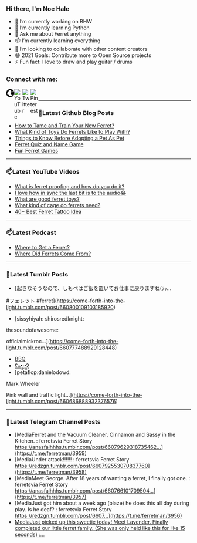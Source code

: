 ### Hi there, I'm Noe Hale

- 🔭 I’m currently working on BHW
- 🌱 I’m currently learning Python
- 💬 Ask me about Ferret anything
- 📫 I’m currently learning everything
- 🔭 I’m looking to collaborate with other content creators
- 😄 2021 Goals: Contribute more to Open Source projects
- ⚡ Fun fact: I love to draw and play guitar / drums

### Connect with me:

[<img align="left" alt="ferretvoice.com" width="22px" src="https://raw.githubusercontent.com/iconic/open-iconic/master/svg/globe.svg" />](https://ferretvoice.com)
[<img align="left" alt="YouTube" width="22px" src="https://cdn.jsdelivr.net/npm/simple-icons@v3/icons/youtube.svg" />](https://www.youtube.com/channel/UCk665XTfaMLVwFVWUmgnDiw)
[<img align="left" alt="Twitter" width="22px" src="https://cdn.jsdelivr.net/npm/simple-icons@v3/icons/twitter.svg" />](https://twitter.com/voiceferret)
[<img align="left" alt="Pinterest" width="22px" src="https://cdn.jsdelivr.net/npm/simple-icons@v3/icons/pinterest.svg" />](https://www.pinterest.com/voiceferret/)

<br />

---
### 🔭Latest Github Blog Posts
<!-- GITHUB:START -->
- [How to Tame and Train Your New Ferret?](http://noehale.github.io/how-to-tame-and-train-your-new-ferret/)
- [What Kind of Toys Do Ferrets Like to Play With?](http://noehale.github.io/what-kind-of-toys-do-ferrets-like-to-play-with/)
- [Things to Know Before Adopting a Pet As Pet](http://noehale.github.io/things-to-know-before-adopting-a-pet-as-pet/)
- [Ferret Quiz and Name Game](http://noehale.github.io/ferret-quiz/)
- [Fun Ferret Games](http://noehale.github.io/fun-ferret-games/)
<!-- GITHUB:END -->
---
### 📫Latest YouTube Videos

<!-- YOUTUBE:START -->
- [What is ferret proofing and how do you do it?](https://www.youtube.com/watch?v=81Syh_DJBQQ)
- [I love how in sync the last bit is to the audio😂](https://www.youtube.com/watch?v=WHBeGHwSlGY)
- [What are good ferret toys?](https://www.youtube.com/watch?v=tPxRilBzc0s)
- [What kind of cage do ferrets need?](https://www.youtube.com/watch?v=xzz6hC3sR5A)
- [40+ Best Ferret Tattoo Idea](https://www.youtube.com/watch?v=KIKqduR6Xcs)
<!-- YOUTUBE:END -->

---
### 📫Latest Podcast

<!-- PODCAST:START -->
- [Where to Get a Ferret?](https://anchor.fm/ferretvoice/episodes/Where-to-Get-a-Ferret-erurfu)
- [Where Did Ferrets Come From?](https://anchor.fm/ferretvoice/episodes/Where-Did-Ferrets-Come-From-eruq8g)
<!-- PODCAST:END -->
---
### 📝Latest Tumblr Posts

<!-- TUMBLR:START -->
- [起きなそうなので、しもべはご飯を置いてお仕事に戻りますね(ｿｯ…

#フェレット #ferret](https://come-forth-into-the-light.tumblr.com/post/660800109103185920)
- [sissyhiyah:
shirosredknight:

thesoundofawesome:

officialmickroc...](https://come-forth-into-the-light.tumblr.com/post/660777488929128448)
- [BBQ](https://come-forth-into-the-light.tumblr.com/post/660754769418338304)
- [ʢ๑•͈̯॰̫•͈̯ʡ](https://come-forth-into-the-light.tumblr.com/post/660709495092248576)
- [petaflop:danielodowd:

Mark Wheeler

Pink wall and traffic light...](https://come-forth-into-the-light.tumblr.com/post/660686888932376576)
<!-- TUMBLR:END -->
---
### 📝Latest Telegram Channel Posts

<!-- TELEGRAM:START -->
- [MediaFerret and the Vacuum Cleaner. Cinnamon and Sassy in the Kitchen. : ferretsvia Ferret Story https://anasfalhhhs.tumblr.com/post/66079629318735462...](https://t.me/ferretman/3959)
- [MediaUnder attack!!!!!! : ferretsvia Ferret Story https://redzgn.tumblr.com/post/660792553070837760](https://t.me/ferretman/3958)
- [MediaMeet George. After 18 years of wanting a ferret, I finally got one. : ferretsvia Ferret Story https://anasfalhhhs.tumblr.com/post/660766101709504...](https://t.me/ferretman/3957)
- [MediaJust got him about a week ago (blaze) he does this all day during play. Is he deaf? : ferretsvia Ferret Story https://redzgn.tumblr.com/post/6607...](https://t.me/ferretman/3956)
- [MediaJust picked up this sweetie today! Meet Lavender. Finally completed our little ferret family. (She was only held like this for like 15 seconds) :...](https://t.me/ferretman/3955)
<!-- TELEGRAM:END -->
